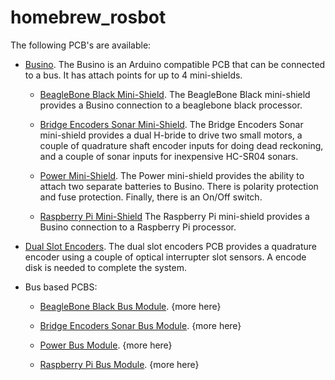 # homebrew_rosbot

The following PCB's are available:

* [Busino](https://github.com/waynegramlich/busino).
  The Busino is an Arduino compatible PCB that can be connected
  to a bus.  It has attach points for up to 4 mini-shields.

  * [BeagleBone Black Mini-Shield](https://github.com/waynegramlich/mini_beaglebone_black).
    The BeagleBone Black mini-shield provides a Busino connection to
    a beaglebone black processor.

  * [Bridge Encoders Sonar Mini-Shield](https://github.com/waynegramlich/mini_bridge_encoders_sonar).
    The Bridge Encoders Sonar mini-shield provides a dual H-bride
    to drive two small motors, a couple of quadrature shaft encoder
    inputs for doing dead reckoning, and a couple of sonar inputs
    for inexpensive HC-SR04 sonars.

  * [Power Mini-Shield](https://github.com/waynegramlich/mini_power).
    The Power mini-shield provides the ability to attach two separate
    batteries to Busino.  There is polarity protection and fuse
    protection.  Finally, there is an On/Off switch.

  * [Raspberry Pi Mini-Shield](https://github.com/waynegramlich/mini_raspberry_pi)
    The Raspberry Pi mini-shield provides a Busino connection to
    a Raspberry Pi processor.

* [Dual Slot Encoders](https://github.com/waynegramlich/dual_slot_encoders).
    The dual slot encoders PCB provides a quadrature encoder using
    a couple of optical interrupter slot sensors.  A encode disk
    is needed to complete the system.

* Bus based PCBS:

  * [BeagleBone Black Bus Module](https://github.com/waynegramlich/bus_beaglebone).
    {more here}

  * [Bridge Encoders Sonar Bus Module](https://github.com/waynegramlich/bus_bridge_encoders_sonar).
    {more here}

  * [Power Bus Module](https://github.com/waynegramlich/bus_power).
    {more here}

  * [Raspberry Pi Bus Module](https://github.com/waynegramlich/bus_raspberry_pi).
    {more here}

